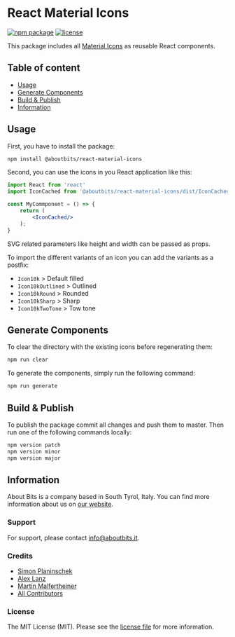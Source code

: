 React Material Icons
====================

[![npm package](https://badge.fury.io/js/%40aboutbits%2Freact-material-icons.svg)](https://badge.fury.io/js/%40aboutbits%2Freact-material-icons)
[![license](https://img.shields.io/github/license/aboutbits/react-material-icons)](https://github.com/aboutbits/react-material-icons/blob/master/license.md)

This package includes all [Material Icons](https://material.io/resources/icons/?style=baseline) as reusable React components.

## Table of content

- [Usage](#usage)
- [Generate Components](#generate-components)
- [Build & Publish](#build--publish)
- [Information](#information)

## Usage

First, you have to install the package:

```bash
npm install @aboutbits/react-material-icons
```

Second, you can use the icons in you React application like this:

```jsx
import React from 'react'
import IconCached from '@aboutbits/react-material-icons/dist/IconCached'

const MyCommponent = () => {
    return (
        <IconCached/>
    );
}
``` 

SVG related parameters like height and width can be passed as props.

To import the different variants of an icon you can add the variants as a postfix:

- `Icon10k` > Default filled
- `Icon10kOutlined` > Outlined
- `Icon10kRound` > Rounded
- `Icon10kSharp` > Sharp
- `Icon10kTwoTone` > Tow tone

## Generate Components

To clear the directory with the existing icons before regenerating them:

```bash
npm run clear
```

To generate the components, simply run the following command:

```bash
npm run generate
```

## Build & Publish

To publish the package commit all changes and push them to master. Then run one of the following commands locally:

```bash
npm version patch
npm version minor
npm version major
```

## Information

About Bits is a company based in South Tyrol, Italy. You can find more information about us on [our website](https://aboutbits.it).

### Support

For support, please contact [info@aboutbits.it](mailto:info@aboutbits.it).

### Credits

- [Simon Planinschek](https://github.com/stplasim)
- [Alex Lanz](https://github.com/alexlanz)
- [Martin Malfertheiner](https://github.com/mmalfertheiner)
- [All Contributors](../../contributors)

### License

The MIT License (MIT). Please see the [license file](license.md) for more information.
